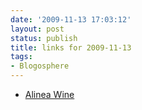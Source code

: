 ```yaml
---
date: '2009-11-13 17:03:12'
layout: post
status: publish
title: links for 2009-11-13
tags:
- Blogosphere
---
```


 * [Alinea Wine](http://www.alineawine.com/subscription.aspx)
